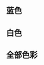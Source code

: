 <script>
import { copy } from '../utils/index'
import colorMap from '../color.json'
export default {
  data() {
    return {
      blueMap: [
        { name: '飞燕草蓝', color: '#0f59a4' },
        { name: '群青', color: '#1772b4' },
        { name: '宝石蓝', color: '#2486b9' },
        { name: '睛蓝', color: '#5698c3' },
        { name: '晴山蓝', color: '#8fb2c9' },
        { name: '云水蓝', color: '#baccd9' },
      ],
      whiteMap: [
        { name: '月影白', color: '#c0c4c3' },
        { name: '银鱼白', color: '#cdd1d3' },
        { name: '云峰白', color: '#d8e3e7' },
        { name: '月白', color: '#eef7f2' },
        { name: '象牙白', color: '#fffef8' },
      ],
      colorMap,
    }
  },
  methods: {
    copy: copy,
    // 颜色混入
    tintColor(c, tint) {
      const color = c.replace('#', '')
      let red = parseInt(color.slice(0, 2), 16)
      let green = parseInt(color.slice(2, 4), 16)
      let blue = parseInt(color.slice(4, 6), 16)

      if (tint === 0) {
        // when primary color is in its rgb space
        return [red, green, blue].join(',')
      } else {
        red += Math.round(tint * (255 - red))
        green += Math.round(tint * (255 - green))
        blue += Math.round(tint * (255 - blue))
        red = red.toString(16)
        green = green.toString(16)
        blue = blue.toString(16)
        return `#${red}${green}${blue}`
      }
    },
  },
}
</script>

## 蓝色

<template>
  <div class="color">
    <div class="color-box" v-for="item in blueMap" :key="item.color">
      <div class="main-color" @click="copy(item.color)" :style="{ background: item.color }">{{ item.name }}<br /><br />{{ item.color }}</div>
      <div class="gradual-color" :style="{ background: tintColor(item.color, 0.9) }">
        <div class="gradual-color-item" @click="copy(tintColor(item.color, key / 10))" v-for="key in 8" :key="key" :style="{ background: tintColor(item.color, key / 10) }"></div>
      </div>
    </div>
  </div>
</template>

## 白色

<template>
  <div class="color">
    <div class="color-box" v-for="item in whiteMap" :key="item.color">
      <div class="main-color" @click="copy(item.color)" :style="{ background: item.color, color: '#000' }">{{ item.name }}<br /><br />{{ item.color }}</div>
      <div class="gradual-color" :style="{ background: tintColor(item.color, 0.9) }">
        <div class="gradual-color-item"  @click="copy(tintColor(item.color, key / 10))" v-for="key in 8" :key="key" :style="{ background: tintColor(item.color, key / 10) }"></div>
      </div>
    </div>
  </div>
</template>

## 全部色彩

<template>
  <div class="color">
    <div class="color-box" v-for="item in colorMap" :key="item.hex">
      <div class="main-color" @click="copy(item.hex)" :style="{ background: item.hex, color: '#000' }">{{ item.name }}<br /><br />{{ item.hex }}</div>
      <div class="gradual-color" :style="{ background: tintColor(item.hex, 0.9) }">
        <div class="gradual-color-item"  @click="copy(tintColor(item.hex, key / 10))" v-for="key in 8" :key="key" :style="{ background: tintColor(item.hex, key / 10) }"></div>
      </div>
    </div>
  </div>
</template>
